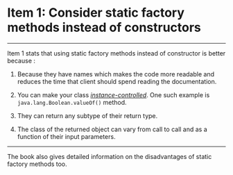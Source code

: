 # Item 1: Consider static factory methods instead of constructors
<hr>

Item 1 stats that using static factory methods instead of constructor is better because :

1. Because they have names which makes the code more readable and reduces the time
that client should spend reading the documentation.
   
1. You can make your class [*instance-controlled*](https://stackoverflow.com/questions/25354112/instance-controlled-classes-and-multithreading).
One such example is ```java.lang.Boolean.valueOf()``` method.

1. They can return any subtype of their return type.

1. The class of the returned object can vary from call to call and as a function of their input parameters.

<hr>

The book also gives detailed information on the disadvantages of static factory methods too.